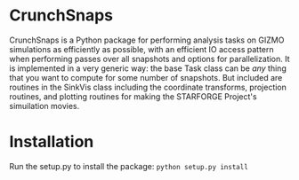 # CrunchSnaps

CrunchSnaps is a Python package for performing analysis tasks on GIZMO simulations as efficiently as possible, with an efficient IO access pattern when performing passes over all snapshots and options for parallelization. It is implemented in a very generic way: the base Task class can be *any* thing that you want to compute for some number of snapshots. But included are routines in the SinkVis class including the coordinate transforms, projection routines, and plotting routines for making the STARFORGE Project's simuilation movies.

# Installation

Run the setup.py to install the package:
``python setup.py install``
